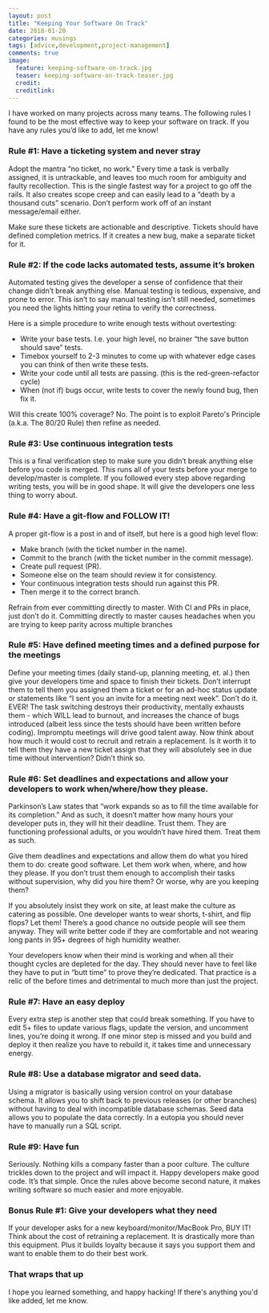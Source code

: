 ```yaml
---
layout: post
title: "Keeping Your Software On Track"
date: 2018-01-20
categories: musings
tags: [advice,development,project-management]
comments: true
image:
  feature: keeping-software-on-track.jpg
  teaser: keeping-software-on-track-teaser.jpg
  credit:
  creditlink:
---
```


I have worked on many projects across many teams. The following rules I found to be the most effective way to keep your software on track. If you have any rules you’d like to add, let me know!


### Rule #1: Have a ticketing system and never stray
Adopt the mantra “no ticket, no work.” Every time a task is verbally assigned, it is untrackable, and leaves too much room for ambiguity and faulty recollection. This is the single fastest way for a project to go off the rails. It also creates scope creep and can easily lead to a “death by a thousand cuts” scenario. Don’t perform work off of an instant message/email either.

Make sure these tickets are actionable and descriptive. Tickets should have defined completion metrics. If it creates a new bug, make a separate ticket for it.


### Rule #2: If the code lacks automated tests, assume it’s broken
Automated testing gives the developer a sense of confidence that their change didn’t break anything else. Manual testing is tedious, expensive, and prone to error. This isn’t to say manual testing isn’t still needed, sometimes you need the lights hitting your retina to verify the correctness.

Here is a simple procedure to write enough tests without overtesting:
* Write your base tests. I.e. your high level, no brainer “the save button should save” tests.
* Timebox yourself to 2-3 minutes to come up with whatever edge cases you can think of then write these tests.
* Write your code until all tests are passing. (this is the red-green-refactor cycle)
* When (not if) bugs occur, write tests to cover the newly found bug, then fix it.

Will this create 100% coverage? No. The point is to exploit Pareto's Principle (a.k.a. The 80/20 Rule) then refine as needed.


### Rule #3: Use continuous integration tests
This is a final verification step to make sure you didn’t break anything else before you code is merged. This runs all of your tests before your merge to develop/master is complete. If you followed every step above regarding writing tests, you will be in good shape. It will give the developers one less thing to worry about.


### Rule #4: Have a git-flow and FOLLOW IT!
A proper git-flow is a post in and of itself, but here is a good high level flow:

* Make branch (with the ticket number in the name).
* Commit to the branch (with the ticket number in the commit message).
* Create pull request (PR).
* Someone else on the team should review it for consistency.
* Your continuous integration tests should run against this PR.
* Then merge it to the correct branch.

Refrain from ever committing directly to master. With CI and PRs in place, just don’t do it. Committing directly to master causes headaches when you are trying to keep parity across multiple branches


### Rule #5: Have defined meeting times and a defined purpose for the meetings
Define your meeting times (daily stand-up, planning meeting, et. al.) then give your developers time and space to finish their tickets. Don’t interrupt them to tell them you assigned them a ticket or for an ad-hoc status update or statements like “I sent you an invite for a meeting next week”. Don’t do it. EVER! The task switching destroys their productivity, mentally exhausts them - which WILL lead to burnout, and increases the chance of bugs introduced (albeit less since the tests should have been written before coding). Impromptu meetings will drive good talent away. Now think about how much it would cost to recruit and retrain a replacement. Is it worth it to tell them they have a new ticket assign that they will absolutely see in due time without intervention? Didn’t think so.


### Rule #6: Set deadlines and expectations and allow your developers to work when/where/how they please.

Parkinson’s Law states that “work expands so as to fill the time available for its completion.” And as such, it doesn’t matter how many hours your developer puts in, they will hit their deadline. Trust them. They are functioning professional adults, or you wouldn’t have hired them. Treat them as such.

Give them deadlines and expectations and allow them do what you hired them to do: create good software. Let them work when, where, and how they please. If you don’t trust them enough to accomplish their tasks without supervision, why did you hire them? Or worse, why are you keeping them?

If you absolutely insist they work on site, at least make the culture as catering as possible. One developer wants to wear shorts, t-shirt, and flip flops? Let them! There’s a good chance no outside people will see them anyway. They will write better code if they are comfortable and not wearing long pants in 95+ degrees of high humidity weather.

Your developers know when their mind is working and when all their thought cycles are depleted for the day. They should never have to feel like they have to put in “butt time” to prove they’re dedicated. That practice is a relic of the before times and detrimental to much more than just the project.


### Rule #7: Have an easy deploy
Every extra step is another step that could break something. If you have to edit 5+ files to update various flags, update the version, and uncomment lines, you’re doing it wrong. If one minor step is missed and you build and deploy it then realize you have to rebuild it, it takes time and unnecessary energy.


### Rule #8: Use a database migrator and seed data.
Using a migrator is basically using version control on your database schema. It allows you to shift back to previous releases (or other branches) without having to deal with incompatible database schemas. Seed data allows you to populate the data correctly. In a eutopia you should never have to manually run a SQL script.


### Rule #9: Have fun
Seriously. Nothing kills a company faster than a poor culture. The culture trickles down to the project and will impact it. Happy developers make good code. It’s that simple. Once the rules above become second nature, it makes writing software so much easier and more enjoyable.


### Bonus Rule #1: Give your developers what they need

If your developer asks for a new keyboard/monitor/MacBook Pro, BUY IT! Think about the cost of retraining a replacement. It is drastically more than this equipment. Plus it builds loyalty because it says you support them and want to enable them to do their best work.


### That wraps that up
I hope you learned something, and happy hacking! If there's anything you'd like added, let me know.
